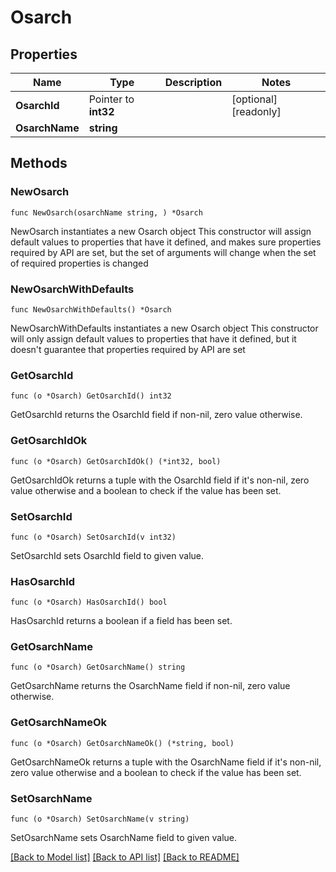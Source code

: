 # Osarch

## Properties

Name | Type | Description | Notes
------------ | ------------- | ------------- | -------------
**OsarchId** | Pointer to **int32** |  | [optional] [readonly] 
**OsarchName** | **string** |  | 

## Methods

### NewOsarch

`func NewOsarch(osarchName string, ) *Osarch`

NewOsarch instantiates a new Osarch object
This constructor will assign default values to properties that have it defined,
and makes sure properties required by API are set, but the set of arguments
will change when the set of required properties is changed

### NewOsarchWithDefaults

`func NewOsarchWithDefaults() *Osarch`

NewOsarchWithDefaults instantiates a new Osarch object
This constructor will only assign default values to properties that have it defined,
but it doesn't guarantee that properties required by API are set

### GetOsarchId

`func (o *Osarch) GetOsarchId() int32`

GetOsarchId returns the OsarchId field if non-nil, zero value otherwise.

### GetOsarchIdOk

`func (o *Osarch) GetOsarchIdOk() (*int32, bool)`

GetOsarchIdOk returns a tuple with the OsarchId field if it's non-nil, zero value otherwise
and a boolean to check if the value has been set.

### SetOsarchId

`func (o *Osarch) SetOsarchId(v int32)`

SetOsarchId sets OsarchId field to given value.

### HasOsarchId

`func (o *Osarch) HasOsarchId() bool`

HasOsarchId returns a boolean if a field has been set.

### GetOsarchName

`func (o *Osarch) GetOsarchName() string`

GetOsarchName returns the OsarchName field if non-nil, zero value otherwise.

### GetOsarchNameOk

`func (o *Osarch) GetOsarchNameOk() (*string, bool)`

GetOsarchNameOk returns a tuple with the OsarchName field if it's non-nil, zero value otherwise
and a boolean to check if the value has been set.

### SetOsarchName

`func (o *Osarch) SetOsarchName(v string)`

SetOsarchName sets OsarchName field to given value.



[[Back to Model list]](../README.md#documentation-for-models) [[Back to API list]](../README.md#documentation-for-api-endpoints) [[Back to README]](../README.md)



